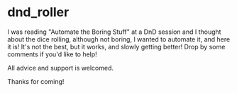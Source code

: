 # dnd_roller

I was reading "Automate the Boring Stuff" at a DnD session and I thought about the dice rolling, although not boring, I wanted to automate it, and here it is! It's not the best, but it works, and slowly getting better! Drop by some comments if you'd like to help!

All advice and support is welcomed.

Thanks for coming!
